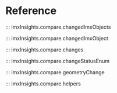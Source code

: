 # Reference

::: imxInsights.compare.changedImxObjects

::: imxInsights.compare.changedImxObject

::: imxInsights.compare.changes

::: imxInsights.compare.changeStatusEnum

::: imxInsights.compare.geometryChange

::: imxInsights.compare.helpers